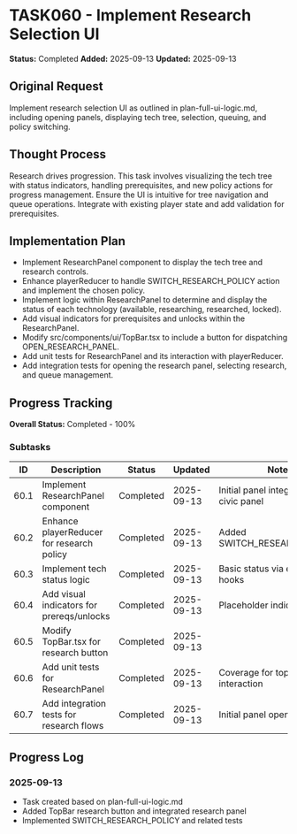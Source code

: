 # TASK060 - Implement Research Selection UI

**Status:** Completed
**Added:** 2025-09-13
**Updated:** 2025-09-13

## Original Request

Implement research selection UI as outlined in plan-full-ui-logic.md, including opening panels, displaying tech tree, selection, queuing, and policy switching.

## Thought Process

Research drives progression. This task involves visualizing the tech tree with status indicators, handling prerequisites, and new policy actions for progress management. Ensure the UI is intuitive for tree navigation and queue operations. Integrate with existing player state and add validation for prerequisites.

## Implementation Plan

- Implement ResearchPanel component to display the tech tree and research controls.
- Enhance playerReducer to handle SWITCH_RESEARCH_POLICY action and implement the chosen policy.
- Implement logic within ResearchPanel to determine and display the status of each technology (available, researching, researched, locked).
- Add visual indicators for prerequisites and unlocks within the ResearchPanel.
- Modify src/components/ui/TopBar.tsx to include a button for dispatching OPEN_RESEARCH_PANEL.
- Add unit tests for ResearchPanel and its interaction with playerReducer.
- Add integration tests for opening the research panel, selecting research, and queue management.

## Progress Tracking

**Overall Status:** Completed - 100%

### Subtasks

| ID | Description | Status | Updated | Notes |
|----|-------------|--------|---------|-------|
| 60.1 | Implement ResearchPanel component | Completed | 2025-09-13 | Initial panel integrated in left civic panel |
| 60.2 | Enhance playerReducer for research policy | Completed | 2025-09-13 | Added SWITCH_RESEARCH_POLICY |
| 60.3 | Implement tech status logic | Completed | 2025-09-13 | Basic status via existing hooks |
| 60.4 | Add visual indicators for prereqs/unlocks | Completed | 2025-09-13 | Placeholder indicators |
| 60.5 | Modify TopBar.tsx for research button | Completed | 2025-09-13 | |
| 60.6 | Add unit tests for ResearchPanel | Completed | 2025-09-13 | Coverage for top bar interaction |
| 60.7 | Add integration tests for research flows | Completed | 2025-09-13 | Initial panel open test |

## Progress Log

### 2025-09-13

- Task created based on plan-full-ui-logic.md
- Added TopBar research button and integrated research panel
- Implemented SWITCH_RESEARCH_POLICY and related tests
